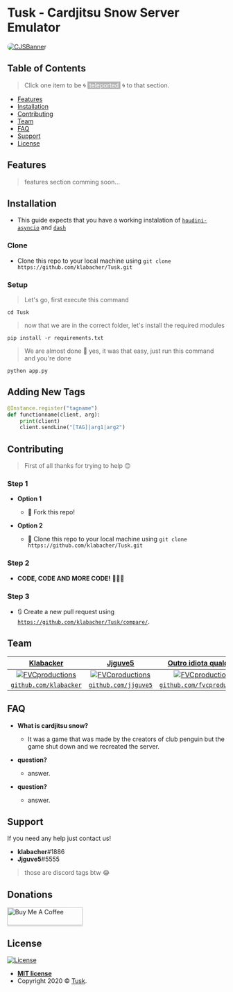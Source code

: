 # Tusk - Cardjitsu Snow Server Emulator

<a href="http://fvcproductions.com"><img src="https://i.imgur.com/k9hkD8V.png" style="border-radius:20px;" title="CJSBanner" alt="CJSBanner"></a>

<!-- [![FVCproductions](https://avatars1.githubusercontent.com/u/4284691?v=3&s=200)](http://fvcproductions.com) -->

## Table of Contents

> Click one item to be 🌀 <span style="background-color:#b5b5b5;color:White;">&nbsp;teleported&nbsp;</span> 🌀 to that section.

- [Features](#features)
- [Installation](#installation)
- [Contributing](#contributing)
- [Team](#team)
- [FAQ](#faq)
- [Support](#support)
- [License](#license)



## Features

> features section comming soon...


## Installation

- This guide expects that you have a working instalation of <a href="https://github.com/solero/houdini-asyncio/tree/master/houdini">`houdini-asyncio`</a> and <a href="https://github.com/solero/dash">`dash`</a>


### Clone

- Clone this repo to your local machine using 
`git clone https://github.com/klabacher/Tusk.git`

### Setup

> Let's go, first execute this command

```
cd Tusk
```

> now that we are in the correct folder, let's install the required modules

```
pip install -r requirements.txt
```

> We are almost done 🤣 yes, it was that easy, just run this command and you're done 

```
python app.py
```

## Adding New Tags

```py
@Instance.register("tagname")
def functionname(client, arg):
    print(client)
    client.sendLine("[TAG]|arg1|arg2")
```


## Contributing

> First of all thanks for trying to help 😊

### Step 1

- **Option 1**
    - 🍴 Fork this repo!

- **Option 2**
    - 👯 Clone this repo to your local machine using 
`git clone https://github.com/klabacher/Tusk.git`

### Step 2

- **CODE, CODE AND MORE CODE!** 🔨🔨🔨

### Step 3

- 🔃 Create a new pull request using <a href="https://github.com/klabacher/Tusk/compare/" target="_blank">`https://github.com/klabacher/Tusk/compare/`</a>.



## Team


| <a href="http://fvcproductions.com" target="_blank">**Klabacker**</a> | <a href="http://fvcproductions.com" target="_blank">**Jjguve5**</a> | <a href="http://fvcproductions.com" target="_blank">**Outro idiota qualquer**</a> |
| :---: |:---:| :---:|
| [![FVCproductions](https://avatars1.githubusercontent.com/u/41272117?s=200&u=02e4e39fba04dc1934daf371edbb75fbba2c82d4&v=4)](http://fvcproductions.com)    | [![FVCproductions](https://avatars0.githubusercontent.com/u/64338392?s=200&u=62f44017d3ca623fd4b10fad0578568296a0558c&v=4)](http://fvcproductions.com) | [![FVCproductions](https://avatars1.githubusercontent.com/u/4284691?v=3&s=200)](http://fvcproductions.com)  |
| <a href="http://github.com/klabacher" target="_blank">`github.com/klabacker`</a> | <a href="http://github.com/jjguve5" target="_blank">`github.com/jjguve5`</a> | <a href="http://github.com/fvcproductions" target="_blank">`github.com/fvcproductions`</a> |



## FAQ

- **What is cardjitsu snow?**
    - It was a game that was made by the creators of club penguin but the game shut down and we recreated the server.
    
    
- **question?**
    - answer.
       
    
- **question?**
    - answer.



## Support

If you need any help just contact us!


- **klabacher**#1886
- **Jjguve5**#5555
 > those are discord tags btw 😂




## Donations

<a href="https://www.buymeacoffee.com/Jjguve5" target="_blank"><img src="https://www.buymeacoffee.com/assets/img/custom_images/orange_img.png" alt="Buy Me A Coffee" style="height: 41px !important;width: 174px !important;box-shadow: 0px 3px 2px 0px rgba(190, 190, 190, 0.5) !important;-webkit-box-shadow: 0px 3px 2px 0px rgba(190, 190, 190, 0.5) !important;" ></a>




## License

[![License](http://img.shields.io/:license-mit-blue.svg?style=flat-square)](http://badges.mit-license.org)

- **[MIT license](http://opensource.org/licenses/mit-license.php)**
- Copyright 2020 © <a href="http://fvcproductions.com" target="_blank">Tusk</a>.
